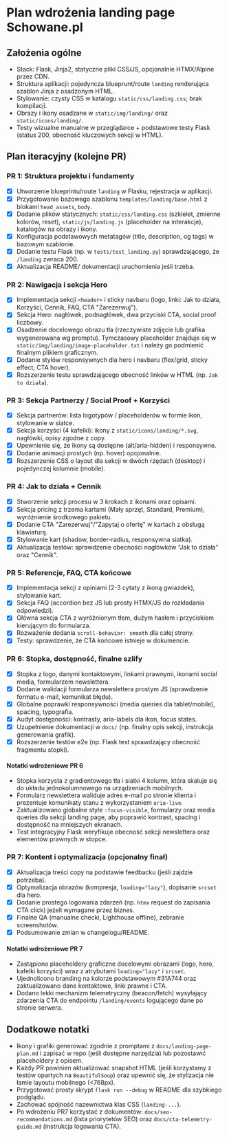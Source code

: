 # Plan wdrożenia landing page Schowane.pl

## Założenia ogólne
- Stack: Flask, Jinja2, statyczne pliki CSS/JS, opcjonalnie HTMX/Alpine przez CDN.
- Struktura aplikacji: pojedyncza blueprunt/route `landing` renderująca szablon Jinja z osadzonym HTML.
- Stylowanie: czysty CSS w katalogu `static/css/landing.css`; brak kompilacji.
- Obrazy i ikony osadzane w `static/img/landing/` oraz `static/icons/landing/`.
- Testy wizualne manualne w przeglądarce + podstawowe testy Flask (status 200, obecność kluczowych sekcji w HTML).

## Plan iteracyjny (kolejne PR)

### PR 1: Struktura projektu i fundamenty
- [x] Utworzenie blueprintu/route `landing` w Flasku, rejestracja w aplikacji.
- [x] Przygotowanie bazowego szablonu `templates/landing/base.html` z blokami `head_assets`, `body`.
- [x] Dodanie plików statycznych: `static/css/landing.css` (szkielet, zmienne kolorów, reset), `static/js/landing.js` (placeholder na interakcje), katalogów na obrazy i ikony.
- [x] Konfiguracja podstawowych metatagów (title, description, og tags) w bazowym szablonie.
- [x] Dodanie testu Flask (np. w `tests/test_landing.py`) sprawdzającego, że `/landing` zwraca 200.
- [x] Aktualizacja README/ dokumentacji uruchomienia jeśli trzeba.

### PR 2: Nawigacja i sekcja Hero
- [x] Implementacja sekcji `<header>` i sticky navbaru (logo, linki: Jak to działa, Korzyści, Cennik, FAQ, CTA "Zarezerwuj").
- [x] Sekcja Hero: nagłówek, podnagłówek, dwa przyciski CTA, social proof liczbowy.
- [x] Osadzenie docelowego obrazu tła (rzeczywiste zdjęcie lub grafika wygenerowana wg promptu). Tymczasowy placeholder znajduje się w `static/img/landing/image-placeholder.txt` i należy go podmienić finalnym plikiem graficznym.
- [x] Dodanie stylów responsywnych dla hero i navbaru (flex/grid, sticky effect, CTA hover).
- [x] Rozszerzenie testu sprawdzającego obecność linków w HTML (np. `Jak to działa`).

### PR 3: Sekcja Partnerzy / Social Proof + Korzyści
- [x] Sekcja partnerów: lista logotypów / placeholderów w formie ikon, stylowanie w siatce.
- [x] Sekcja korzyści (4 kafelki): ikony z `static/icons/landing/*.svg`, nagłówki, opisy zgodne z copy.
- [x] Upewnienie się, że ikony są dostępne (alt/aria-hidden) i responsywne.
- [x] Dodanie animacji prostych (np. hover) opcjonalnie.
- [x] Rozszerzenie CSS o layout dla sekcji w dwóch rzędach (desktop) i pojedynczej kolumnie (mobile).

### PR 4: Jak to działa + Cennik
- [x] Stworzenie sekcji procesu w 3 krokach z ikonami oraz opisami.
- [x] Sekcja pricing z trzema kartami (Mały sprzęt, Standard, Premium), wyróżnienie środkowego pakietu.
- [x] Dodanie CTA "Zarezerwuj"/"Zapytaj o ofertę" w kartach z obsługą klawiaturą.
- [x] Stylowanie kart (shadow, border-radius, responsywna siatka).
- [x] Aktualizacja testów: sprawdzenie obecności nagłówków "Jak to działa" oraz "Cennik".

### PR 5: Referencje, FAQ, CTA końcowe
- [x] Implementacja sekcji z opiniami (2-3 cytaty z ikoną gwiazdek), stylowanie kart.
- [x] Sekcja FAQ (accordion bez JS lub prosty HTMX/JS do rozkładania odpowiedzi).
- [x] Główna sekcja CTA z wyróżnionym tłem, dużym hasłem i przyciskiem kierującym do formularza.
- [x] Rozważenie dodania `scroll-behavior: smooth` dla całej strony.
- [x] Testy: sprawdzenie, że CTA końcowe istnieje w dokumencie.

### PR 6: Stopka, dostępność, finalne szlify
- [x] Stopka z logo, danymi kontaktowymi, linkami prawnymi, ikonami social media, formularzem newslettera.
- [x] Dodanie walidacji formularza newslettera prostym JS (sprawdzenie formatu e-mail, komunikat błędu).
- [x] Globalne poprawki responsywności (media queries dla tablet/mobile), spacing, typografia.
- [x] Audyt dostępności: kontrasty, aria-labels dla ikon, focus states.
- [x] Uzupełnienie dokumentacji w `docs/` (np. finalny opis sekcji, instrukcja generowania grafik).
- [x] Rozszerzenie testów e2e (np. Flask test sprawdzający obecność fragmentu stopki).

#### Notatki wdrożeniowe PR 6
- Stopka korzysta z gradientowego tła i siatki 4 kolumn, która skaluje się do układu jednokolumnowego na urządzeniach mobilnych.
- Formularz newslettera waliduje adres e-mail po stronie klienta i prezentuje komunikaty stanu z wykorzystaniem `aria-live`.
- Zaktualizowano globalne style `:focus-visible`, formularzy oraz media queries dla sekcji landing page, aby poprawić kontrast, spacing i dostępność na mniejszych ekranach.
- Test integracyjny Flask weryfikuje obecność sekcji newslettera oraz elementów prawnych w stopce.

### PR 7: Kontent i optymalizacja (opcjonalny finał)
- [x] Aktualizacja treści copy na podstawie feedbacku (jeśli zajdzie potrzeba).
- [x] Optymalizacja obrazów (kompresja, `loading="lazy"`), dopisanie `srcset` dla hero.
- [x] Dodanie prostego logowania zdarzeń (np. `htmx` request do zapisania CTA click) jeżeli wymagane przez biznes.
- [x] Finalne QA (manualne checki, Lighthouse offline), zebranie screenshotów.
- [x] Podsumowanie zmian w changelogu/README.

#### Notatki wdrożeniowe PR 7
- Zastąpiono placeholdery graficzne docelowymi obrazami (logo, hero, kafelki korzyści) wraz z atrybutami `loading="lazy"` i `srcset`.
- Ujednolicono branding na kolorze podstawowym #31A744 oraz zaktualizowano dane kontaktowe, linki prawne i CTA.
- Dodano lekki mechanizm telemetryczny (beacon/fetch) wysyłający zdarzenia CTA do endpointu `/landing/events` logującego dane po stronie serwera.

## Dodatkowe notatki
- Ikony i grafiki generować zgodnie z promptami z `docs/landing-page-plan.md` i zapisać w repo (jeśli dostępne narzędzia) lub pozostawić placeholdery z opisem.
- Każdy PR powinien aktualizować snapshot HTML (jeśli korzystamy z testów opartych na `BeautifulSoup`) oraz upewnić się, że stylizacja nie łamie layoutu mobilnego (<768px).
- Przygotować prosty skrypt `flask run --debug` w README dla szybkiego podglądu.
- Zachować spójność nazewnictwa klas CSS (`landing-...`).
- Po wdrożeniu PR7 korzystać z dokumentów: `docs/seo-recommendations.md` (lista priorytetów SEO) oraz `docs/cta-telemetry-guide.md` (instrukcja logowania CTA).

